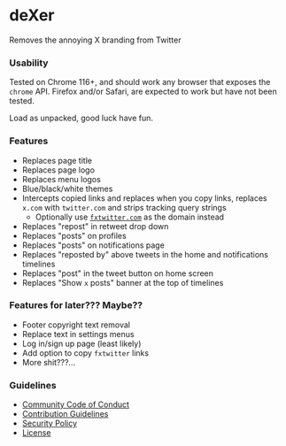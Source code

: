 # deXer
Removes the annoying X branding from Twitter

### Usability
Tested on Chrome 116+, and should work any browser that exposes the `chrome` API. Firefox and/or Safari, are expected to work but have not been tested.

Load as unpacked, good luck have fun.

### Features
- Replaces page title
- Replaces page logo
- Replaces menu logos
- Blue/black/white themes
- Intercepts copied links and replaces when you copy links, replaces `x.com` with `twitter.com` and strips tracking query strings
    - Optionally use [`fxtwitter.com`](https://github.com/FixTweet/FixTweet) as the domain instead
- Replaces "repost" in retweet drop down
- Replaces "posts" on profiles
- Replaces "posts" on notifications page
- Replaces "reposted by" above tweets in the home and notifications timelines
- Replaces "post" in the tweet button on home screen
- Replaces "Show `x` posts" banner at the top of timelines

### Features for later??? Maybe??
- Footer copyright text removal
- Replace text in settings menus
- Log in/sign up page (least likely)
- Add option to copy `fxtwitter` links
- More shit???...

### Guidelines
- [Community Code of Conduct](.github/CODE_OF_CONDUCT.md)
- [Contribution Guidelines](.github/CONTRIBUTING.md)
- [Security Policy](.github/SECURITY.md)
- [License](LICENSE)
